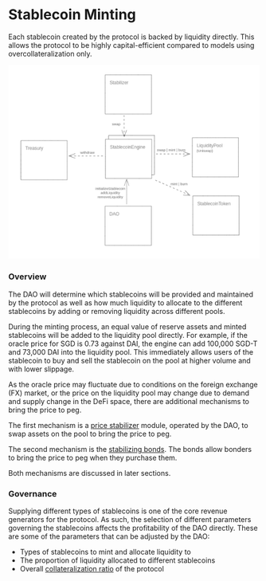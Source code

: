 # Stablecoin Minting

Each stablecoin created by the protocol is backed by liquidity directly. This allows the protocol to be highly capital-efficient compared to models using overcollateralization only.

![The DAO manages the issuance of stablecoins](<../.gitbook/assets/image (5).png>)

### Overview

The DAO will determine which stablecoins will be provided and maintained by the protocol as well as how much liquidity to allocate to the different stablecoins by adding or removing liquidity across different pools.

During the minting process, an equal value of reserve assets and minted stablecoins will be added to the liquidity pool directly. For example, if the oracle price for SGD is 0.73 against DAI, the engine can add 100,000 SGD-T and 73,000 DAI into the liquidity pool. This immediately allows users of the stablecoin to buy and sell the stablecoin on the pool at higher volume and with lower slippage.

As the oracle price may fluctuate due to conditions on the foreign exchange (FX) market, or the price on the liquidity pool may change due to demand and supply change in the DeFi space, there are additional mechanisms to bring the price to peg.

The first mechanism is a [price stabilizer](price-stabilizer.md) module, operated by the DAO, to swap assets on the pool to bring the price to peg.

The second mechanism is the [stabilizing bonds](stabilizing-bond.md). The bonds allow bonders to bring the price to peg when they purchase them.

Both mechanisms are discussed in later sections.

### Governance

Supplying different types of stablecoins is one of the core revenue generators for the protocol. As such, the selection of different parameters governing the stablecoins affects the profitability of the DAO directly. These are some of the parameters that can be adjusted by the DAO:

* Types of stablecoins to mint and allocate liquidity to
* The proportion of liquidity allocated to different stablecoins
* Overall [collateralization ratio](collateralization.md) of the protocol
